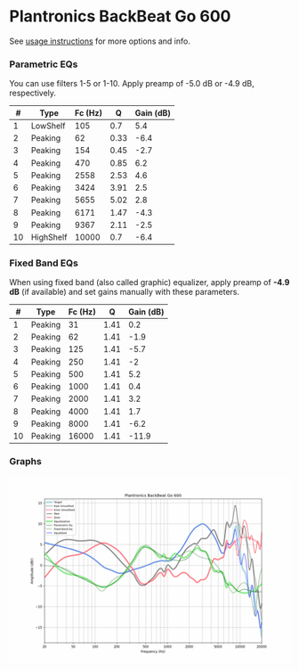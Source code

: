 # Plantronics BackBeat Go 600
See [usage instructions](https://github.com/jaakkopasanen/AutoEq#usage) for more options and info.

### Parametric EQs
You can use filters 1-5 or 1-10. Apply preamp of -5.0 dB or -4.9 dB, respectively.

|   # | Type      |   Fc (Hz) |    Q |   Gain (dB) |
|-----|-----------|-----------|------|-------------|
|   1 | LowShelf  |       105 | 0.7  |         5.4 |
|   2 | Peaking   |        62 | 0.33 |        -6.4 |
|   3 | Peaking   |       154 | 0.45 |        -2.7 |
|   4 | Peaking   |       470 | 0.85 |         6.2 |
|   5 | Peaking   |      2558 | 2.53 |         4.6 |
|   6 | Peaking   |      3424 | 3.91 |         2.5 |
|   7 | Peaking   |      5655 | 5.02 |         2.8 |
|   8 | Peaking   |      6171 | 1.47 |        -4.3 |
|   9 | Peaking   |      9367 | 2.11 |        -2.5 |
|  10 | HighShelf |     10000 | 0.7  |        -6.4 |

### Fixed Band EQs
When using fixed band (also called graphic) equalizer, apply preamp of **-4.9 dB** (if available) and set gains manually with these parameters.

|   # | Type    |   Fc (Hz) |    Q |   Gain (dB) |
|-----|---------|-----------|------|-------------|
|   1 | Peaking |        31 | 1.41 |         0.2 |
|   2 | Peaking |        62 | 1.41 |        -1.9 |
|   3 | Peaking |       125 | 1.41 |        -5.7 |
|   4 | Peaking |       250 | 1.41 |        -2   |
|   5 | Peaking |       500 | 1.41 |         5.2 |
|   6 | Peaking |      1000 | 1.41 |         0.4 |
|   7 | Peaking |      2000 | 1.41 |         3.2 |
|   8 | Peaking |      4000 | 1.41 |         1.7 |
|   9 | Peaking |      8000 | 1.41 |        -6.2 |
|  10 | Peaking |     16000 | 1.41 |       -11.9 |

### Graphs
![](./Plantronics%20BackBeat%20Go%20600.png)
